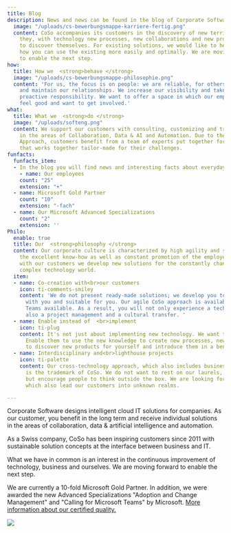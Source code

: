 ```yaml
---
title: Blog
description: News and news can be found in the blog of Corporate Software.<strong>work </strong> for
  image: "/uploads/cs-bewerbungsmappe-karriere-fertig.png"
  content: CoSo accompanies its customers in the discovery of new territories and empowers
    they, with technology new processes, new collaborations and new products for
    to discover themselves. For existing solutions, we would like to help to show new ways,
    how you can use the existing more easily and optimally. We are moving forward,
    to enable the next step.
how:
  title: How we  <strong>behave </strong>
  image: "/uploads/cs-bewerbungsmappe-philosophie.png"
  content: 'For us, the focus is on people: we are reliable, for others
    and maintain our relationships. We increase our visibility and take over
    proactive responsibility. We want to offer a space in which our employees
    feel good and want to get involved.'
what:
  title: What we  <strong>do </strong>
  image: "/uploads/softeng.png"
  content: We support our customers with consulting, customizing and training
    in the areas of Collaboration, Data & AI and Automation. Due to the often cross-technology
    Approach, customers benefit from a team of experts put together for them,
    that works together tailor-made for their challenges.
funfacts:
  funfacts_item:
  - In the blog you will find news and interesting facts about everyday CoSo life. Have fun reading!
    - name: Our employees
    count: "25"
    extension: "+"
  - name: Microsoft Gold Partner
    count: "10"
    extension: "-fach"
  - name: Our Microsoft Advanced Specializations
    count: "2"
    extension: ''
Philo:
  enable: true
  title: Our  <strong>philosophy </strong>
  content: Our corporate culture is characterized by high agility and speed,
    the excellent know-how as well as constant promotion of the employees. Together
    with our customers we develop new solutions for the constantly changing,
    complex technology world.
  item:
  - name: Co-creation with<br>our customers
    icon: ti-comments-smiley
    content: 'We do not present ready-made solutions; we develop you together
      with you and suitable for you. Our agile CoSo approach is available to you in these
      Teams available. As a result, you will not only experience a technology, but also
      also a project management and a cultural transfer. '
  - name: Enable instead of  <br>implement
    icon: ti-plug
    content: It's not just about implementing new technology. We want to
      Enable them to use the new knowledge to create new processes, new collaborations,
      to discover new products for yourself and introduce them in a beneficial way.
  - name: Interdisciplinary and<br>lighthouse projects
    icon: ti-palette
    content: Our cross-technology approach, which also includes business know-how
      is the trademark of CoSo. We do not want to rest on our laurels,
      but encourage people to think outside the box. We are looking for projects,
      which also lead our customers into unknown realms.

---
```

Corporate Software designs intelligent cloud IT solutions for companies. As our customer, you benefit in the long term and receive individual solutions in the areas of collaboration, data & artificial intelligence and automation.

As a Swiss company, CoSo has been inspiring customers since 2011 with sustainable solution concepts at the interface between business and IT.

What we have in common is an interest in the continuous improvement of technology, business and ourselves. We are moving forward to enable the next step.

We are currently a 10-fold Microsoft Gold Partner. In addition, we were awarded the new Advanced Specializations "Adoption and Change Management" and "Calling for Microsoft Teams" by Microsoft. [More information about our certified quality.](/certified-quality)

![](/uploads/ms-partner-animiert.gif)